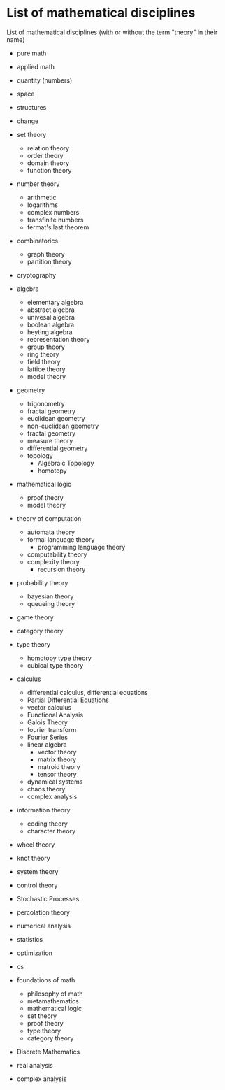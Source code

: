 # List of mathematical disciplines

List of mathematical disciplines 
(with or without the term "theory" in their name)

- pure math
- applied math

- quantity (numbers)
- space
- structures
- change




- set theory
  - relation theory
  - order theory
  - domain theory
  - function theory
- number theory
  - arithmetic
  - logarithms
  - complex numbers
  - transfinite numbers
  - fermat's last theorem
- combinatorics
  - graph theory
  - partition theory
- cryptography
- algebra
  - elementary algebra
  - abstract algebra
  - univesal algebra
  - boolean algebra
  - heyting algebra
  - representation theory
  - group theory
  - ring theory
  - field theory
  - lattice theory
  - model theory
- geometry
  - trigonometry
  - fractal geometry
  - euclidean geometry
  - non-euclidean geometry
  - fractal geometry
  - measure theory
  - differential geometry
  - topology
    - Algebraic Topology
    - homotopy
- mathematical logic
  - proof theory
  - model theory
- theory of computation
  - automata theory
  - formal language theory
    - programming language theory
  - computability theory
  - complexity theory
    - recursion theory
- probability theory
  - bayesian theory
  - queueing theory
- game theory
- category theory
- type theory
  - homotopy type theory
  - cubical type theory
- calculus
  - differential calculus, differential equations
  - Partial Differential Equations
  - vector calculus
  - Functional Analysis
  - Galois Theory
  - fourier transform
  - Fourier Series
  - linear algebra
    - vector theory
    - matrix theory
    - matroid theory
    - tensor theory
  - dynamical systems
  - chaos theory
  - complex analysis
- information theory
  - coding theory
  - character theory
- wheel theory
- knot theory
- system theory
- control theory
- Stochastic Processes
- percolation theory
- numerical analysis
- statistics
- optimization
- cs
- foundations of math
  - philosophy of math
  - metamathematics
  - mathematical logic
  - set theory
  - proof theory
  - type theory
  - category theory
- Discrete Mathematics
- real analysis
- complex analysis
